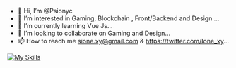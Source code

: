 - 👋 Hi, I’m @Psionyc
- 👀 I’m interested in Gaming, Blockchain , Front/Backend and Design ...
- 🌱 I’m currently learning Vue Js...
- 💞️ I’m looking to collaborate on Gaming and Design...
- 📫 How to reach me sione.xy@gmail.com & https://twitter.com/Ione_xy...

[![My Skills](https://skillicons.dev/icons?i=js,tailwind,wasm,nextjs,vue,nuxtjs,figma,godot,tauri)](https://skillicons.dev)

<!---
Psionyc/Psionyc is a ✨ special ✨ repository because its `README.md` (this file) appears on your GitHub profile.
You can click the Preview link to take a look at your changes.
--->
